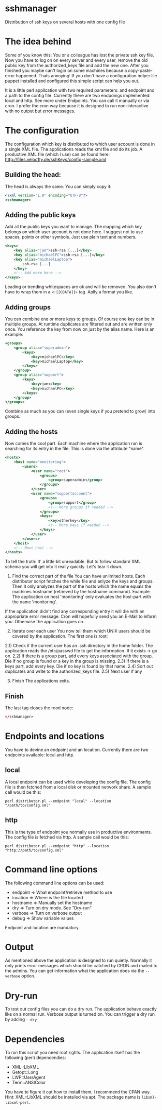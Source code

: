 sshmanager
==========

Distribution of ssh keys on several hosts with one config file

The idea behind
===============

Some of you know this: You or a colleague has lost the private ssh key file. Now you have to log on on every server and every user, remove the old public key from the authorized_keys file and add the new one. After you finished you maybe can't login on some machines because a copy-paste-error happened. Thats annoying!
If you don't have a configuration helper lile puppet installed and configured this simple script can help you out.

It is a little perl application with two required parameters: and endpoint and a path to the config file. Currently there are two endpoings implemented: local and http. See more under Endpoints.
You can call it manually or via cron. I prefer the cron way because it is designed to run non-interactive with no output but error messages.

The configuration
=================

The configuration which key is distributed to which user account is done in a single XML file. The applications reads the xml file and do its job.
A productive XML file (which I use) can be found here: http://files.veloc1ty.de/sshKeys/config-sample.xml

Building the head:
------------------

The head is always the same. You can simply copy it:

```xml
<?xml version="1.0" encoding="UTF-8"?>
<sshmanager>
```

Adding the public keys
----------------------

Add all the public keys you want to manage. The mapping which key belongs on which user account is not done here. I suggest not to use spaces, points or other symbols. Just use plain text and numbers.

```xml
<keys>
	<key alias="jan">ssh-rsa [...]</key>
	<key alias="michaelPC">ssh-rsa [...]</key>
	<key alias="michaelLaptop">
		ssh-rsa [...]
	</key>
	<!-- Add more here -->
</keys>
```

Leading or trending whitespaces are ok and will be removed. You also don't have to wrap them in a ``<![[CDATA]]>`` tag. Aplly a format you like.

Adding groups
-------------

You can combine one or more keys to groups. Of course one key can be in multiple groups. At runtime duplicates are filtered out and are written only once. You reference the key from now on just by the alias name.
Here is an example:

```xml
<groups>
	<group alias="superadmin">
		<keys>
			<key>michaelPC</key>
			<key>michaelLaptop</key>
		</keys>
	</group>
	<group alias="support">
		<keys>
			<key>jan</key>
			<key>michaelPC</key>
		</keys>
	</group>
</groups>
```

Combine as much as you can (even single keys if you pretend to grow) into groups.

Adding the hosts
----------------

Now comes the cool part. Each machine where the application run is searching for its entry in the file. This is done via the attribute "name".

```xml
<hosts>
	<host name="monitoring">
		<users>
			<user name="root">
				<groups>
					<group>superadmin</group>
				</groups>
			</user>
			<user name="supportaccount">
				<groups>
					<group>support</group>
					<!-- More groups if needed -->
				</groups>
				<keys>
					<key>otherkey</key>
					<!-- More keys if needed -->
				</keys>
			</user>
		</users>
	</host>
	<!-- Next host -->
</hosts>
```

To tell the truth: It' a little bit unreadable. But to follow standard XML schema you will get into it really quickly. Let's tear it down.

1) Find the correct part of the file
You can have unlimited hosts. Each distributor script fetches the while file and anlyze the keys and groups. Then it only analyzes the part of the hosts which the name equals the machines hostname (retrieved by the hostname command). Example: The application on host 'monitoring' only evaluates the host-part with the name 'monitoring'.

If the application didn't find any corresponding entry it will die with an appropriate error message. Cron will hopefully send you an E-Mail to inform you. Otherwise the application goes on.

2) Iterate over each user
You now tell them which UNIX users should be covered by the application. The first one is root:

2.1) Check if the current user has an .ssh directory in the home folder. The application reads the /etc/passwd file to get the information. If it exists -> go on.
2.2) If there is a group part, add every keys associated with the group. Die if no group is found or a key in the group is missing.
2.3) If there is a keys part, add every key. Die if no key is found by that name.
2.4) Sort out duplicates and write to the authorized_keys file.
2.5) Next user if any

3) Finish
The applications exits.

Finish
------

The last tag closes the rood node:

```xml
</sshmanager>
```

Endpoints and locations
=======================

You have to devine an endpoint and an location. Currently there are two endpoints available: local and http.

local
-----

A local endpoint can be used while developing the config file. The config file is then fetched from a local disk or mounted network share. A sample call would be this:

``perl distributor.pl --endpoint "local" --location "/path/to/config.xml"``

http
----

This is the type of endpoint you normally use in productive environments. The config file is fetched via http. A sample call would be this:

``perl distributor.pl --endpoint "http" --location "http://path/to/config.xml"``

Command line options
====================

The following command line options can be used:

- endpoint => What endpoint/retrieve method to use
- location => Where is the file located
- hostname => Manually set the hostname
- dry => Turn on dry mode. See "Dry-run"
- verbose => Turn on verbose output 
- debug => Show variable values

Endpoint and location are mandatory.

Output
======

As mentioned above the application is designed to run quietly. Normally it only prints error messages which should be catched by CRON and mailed to the admins.
You can get information what the application does via the ``--verbose`` option.

Dry-run
=======

To test out config files you can do a dry run. The application behave exactly like on a normal run. Verbose output is turned on.
You can trigger a dry run by adding ``--dry``


Dependencies
============

To run this script you need root rights. The application itself has the following (perl) depencendies:

- XML::LibXML
- Getopt::Long
- LWP::UserAgent
- Term::ANSIColor

You have to figure it out how to install them. I recommend the CPAN way. Hint: XML::LibXML should be installed via apt. The package name is ``libxml-libxml-perl``.